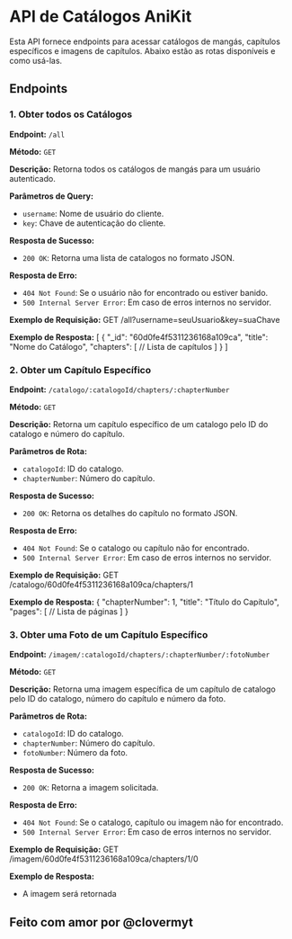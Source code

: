 # API de Catálogos AniKit

Esta API fornece endpoints para acessar catálogos de mangás, capítulos específicos e imagens de capítulos. Abaixo estão as rotas disponíveis e como usá-las.

## Endpoints

### 1. Obter todos os Catálogos

**Endpoint:** `/all`

**Método:** `GET`

**Descrição:** Retorna todos os catálogos de mangás para um usuário autenticado.

**Parâmetros de Query:**
- `username`: Nome de usuário do cliente.
- `key`: Chave de autenticação do cliente.

**Resposta de Sucesso:**
- `200 OK`: Retorna uma lista de catalogos no formato JSON.

**Resposta de Erro:**
- `404 Not Found`: Se o usuário não for encontrado ou estiver banido.
- `500 Internal Server Error`: Em caso de erros internos no servidor.

**Exemplo de Requisição:**
GET /all?username=seuUsuario&key=suaChave

**Exemplo de Resposta:**
[
  {
    "_id": "60d0fe4f5311236168a109ca",
    "title": "Nome do Catálogo",
    "chapters": [
      // Lista de capítulos
    ]
  }
]

### 2. Obter um Capítulo Específico

**Endpoint:** `/catalogo/:catalogoId/chapters/:chapterNumber`

**Método:** `GET`

**Descrição:** Retorna um capítulo específico de um catalogo pelo ID do catalogo e número do capítulo.

**Parâmetros de Rota:**
- `catalogoId`: ID do catalogo.
- `chapterNumber`: Número do capítulo.

**Resposta de Sucesso:**
- `200 OK`: Retorna os detalhes do capítulo no formato JSON.

**Resposta de Erro:**
- `404 Not Found`: Se o catalogo ou capítulo não for encontrado.
- `500 Internal Server Error`: Em caso de erros internos no servidor.

**Exemplo de Requisição:**
GET /catalogo/60d0fe4f5311236168a109ca/chapters/1

**Exemplo de Resposta:**
{
  "chapterNumber": 1,
  "title": "Título do Capítulo",
  "pages": [
    // Lista de páginas
  ]
}

### 3. Obter uma Foto de um Capítulo Específico

**Endpoint:** `/imagem/:catalogoId/chapters/:chapterNumber/:fotoNumber`

**Método:** `GET`

**Descrição:** Retorna uma imagem específica de um capítulo de catalogo pelo ID do catalogo, número do capítulo e número da foto.

**Parâmetros de Rota:**
- `catalogoId`: ID do catalogo.
- `chapterNumber`: Número do capítulo.
- `fotoNumber`: Número da foto.

**Resposta de Sucesso:**
- `200 OK`: Retorna a imagem solicitada.

**Resposta de Erro:**
- `404 Not Found`: Se o catalogo, capítulo ou imagem não for encontrado.
- `500 Internal Server Error`: Em caso de erros internos no servidor.

**Exemplo de Requisição:**
GET /imagem/60d0fe4f5311236168a109ca/chapters/1/0

**Exemplo de Resposta:**
- A imagem será retornada

## Feito com amor por @clovermyt
